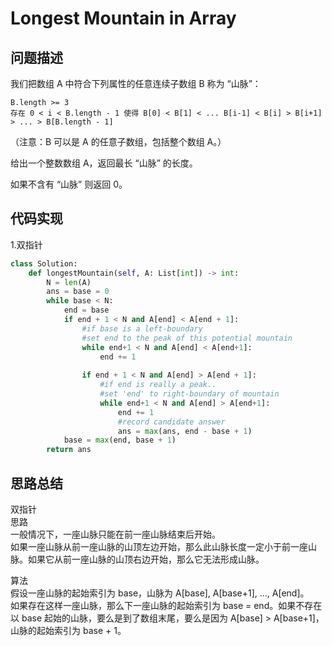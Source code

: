 #  Longest Mountain in Array

## 问题描述

我们把数组 A 中符合下列属性的任意连续子数组 B 称为 “山脉”：

    B.length >= 3
    存在 0 < i < B.length - 1 使得 B[0] < B[1] < ... B[i-1] < B[i] > B[i+1] > ... > B[B.length - 1]

（注意：B 可以是 A 的任意子数组，包括整个数组 A。）

给出一个整数数组 A，返回最长 “山脉” 的长度。

如果不含有 “山脉” 则返回 0。



## 代码实现

1.双指针
```python
class Solution:
    def longestMountain(self, A: List[int]) -> int:
        N = len(A) 
        ans = base = 0 
        while base < N: 
            end = base 
            if end + 1 < N and A[end] < A[end + 1]: 
                #if base is a left-boundary 
                #set end to the peak of this potential mountain 
                while end+1 < N and A[end] < A[end+1]: 
                    end += 1 
                
                if end + 1 < N and A[end] > A[end + 1]: 
                    #if end is really a peak.. 
                    #set 'end' to right-boundary of mountain 
                    while end+1 < N and A[end] > A[end+1]: 
                        end += 1 
                        #record candidate answer 
                        ans = max(ans, end - base + 1) 
            base = max(end, base + 1) 
        return ans
```


## 思路总结

双指针  
思路  
一般情况下，一座山脉只能在前一座山脉结束后开始。  
如果一座山脉从前一座山脉的山顶左边开始，那么此山脉长度一定小于前一座山脉。如果它从前一座山脉的山顶右边开始，那么它无法形成山脉。

算法  
假设一座山脉的起始索引为 base，山脉为 A[base], A[base+1], ..., A[end]。  
如果存在这样一座山脉，那么下一座山脉的起始索引为 base = end。如果不存在以 base 起始的山脉，要么是到了数组末尾，要么是因为 A[base] > A[base+1]，山脉的起始索引为 base + 1。